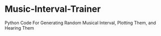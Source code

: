 # Music-Interval-Trainer
Python Code For Generating Random Musical Interval, Plotting Them, and Hearing Them
